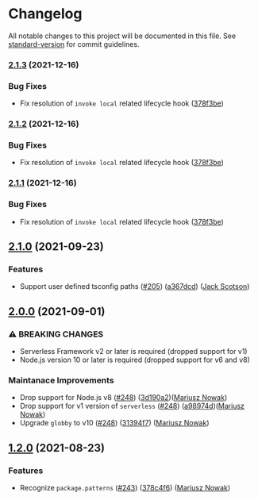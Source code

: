 # Changelog

All notable changes to this project will be documented in this file. See [standard-version](https://github.com/conventional-changelog/standard-version) for commit guidelines.

### [2.1.3](https://github.com/ministrypass/serverless-plugin-typescript-graphql-codegen/compare/v2.1.0...v2.1.3) (2021-12-16)


### Bug Fixes

* Fix resolution of `invoke local`  related lifecycle hook ([378f3be](https://github.com/ministrypass/serverless-plugin-typescript-graphql-codegen/commit/378f3be96f61b98513b6c704047a64caad56d512))

### [2.1.2](https://github.com/ministrypass/serverless-plugin-typescript-graphql-codegen/compare/v2.1.0...v2.1.2) (2021-12-16)


### Bug Fixes

* Fix resolution of `invoke local`  related lifecycle hook ([378f3be](https://github.com/ministrypass/serverless-plugin-typescript-graphql-codegen/commit/378f3be96f61b98513b6c704047a64caad56d512))

### [2.1.1](https://github.com/ministrypass/serverless-plugin-typescript-graphql-codegen/compare/v2.1.0...v2.1.1) (2021-12-16)


### Bug Fixes

* Fix resolution of `invoke local`  related lifecycle hook ([378f3be](https://github.com/ministrypass/serverless-plugin-typescript-graphql-codegen/commit/378f3be96f61b98513b6c704047a64caad56d512))

## [2.1.0](https://github.com/serverless/serverless-plugin-typescript/compare/v2.0.0...v2.1.0) (2021-09-23)


### Features

* Support user defined tsconfig paths ([#205](https://github.com/serverless/serverless-plugin-typescript/issues/205)) ([a367dcd](https://github.com/serverless/serverless-plugin-typescript/commit/a367dcdcb1e7efb72e68ef6e0630d50db15cb856)) ([Jack Scotson](https://github.com/Scotsoo))

## [2.0.0](https://github.com/prisma/serverless-plugin-typescript/compare/v1.2.0...v2.0.0) (2021-09-01)

### ⚠ BREAKING CHANGES

* Serverless Framework v2 or later is required (dropped support for v1)
* Node.js version 10 or later is required (dropped support for v6 and v8)

### Maintanace Improvements

* Drop support for Node.js v8 ([#248](https://github.com/serverless/serverless-plugin-typescript/pull/248)) ([3d190a2](https://github.com/serverless/serverless-plugin-typescript/commit/3d190a221ee6937538a71c57c3da9c7d50f67a6c))([Mariusz Nowak](https://github.com/medikoo))
* Drop support for v1 version of `serverless` ([#248](https://github.com/serverless/serverless-plugin-typescript/pull/248)) ([a98974d](https://github.com/serverless/serverless-plugin-typescript/commit/a98974d048d835f1c515c0887bd147543dda020b))([Mariusz Nowak](https://github.com/medikoo))
* Upgrade `globby` to v10 ([#248](https://github.com/serverless/serverless-plugin-typescript/pull/248)) ([31394f7](https://github.com/serverless/serverless-plugin-typescript/commit/31394f74ef84a9adb4e4fc86924652c799cf04e7)) ([Mariusz Nowak](https://github.com/medikoo))

## [1.2.0](https://github.com/prisma/serverless-plugin-typescript/compare/v1.1.9...v0.0.0) (2021-08-23)

### Features

* Recognize `package.patterns` ([#243](https://github.com/serverless/serverless-plugin-typescript/pull/243)) ([378c4f6](https://github.com/prisma/serverless-plugin-typescript/commit/378c4f6ce0711b6bdd5f4aae7eb571669f8e31a9)) ([Mariusz Nowak](https://github.com/medikoo))
